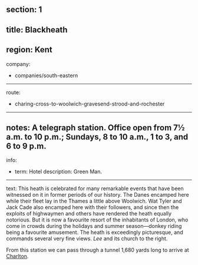 section: 1
----
title: Blackheath
----
region: Kent
----
company:
- companies/south-eastern
----
route:
- charing-cross-to-woolwich-gravesend-strood-and-rochester
----
notes: A telegraph station. Office open from 7½ a.m. to 10 p.m.; Sundays, 8 to 10 a.m., 1 to 3, and 6 to 9 p.m.
----
info:
- term: Hotel
  description: Green Man.
----
text: This heath is celebrated for many remarkable events that have been witnessed on it in former periods of our history. The Danes encamped here while their fleet lay in the Thames a little above Woolwich. Wat Tyler and Jack Cade also encamped here with their followers, and since then the exploits of highwaymen and others have rendered the heath equally notorious. But it is now a favourite resort of the inhabitants of London, who come in crowds during the holidays and summer season—donkey riding being a favourite amusement. The heath is exceedingly picturesque, and commands several very fine views. *Lee* and its church to the right.

From this station we can pass through a tunnel 1,680 yards long to arrive at [Charlton](/stations/charlton).
